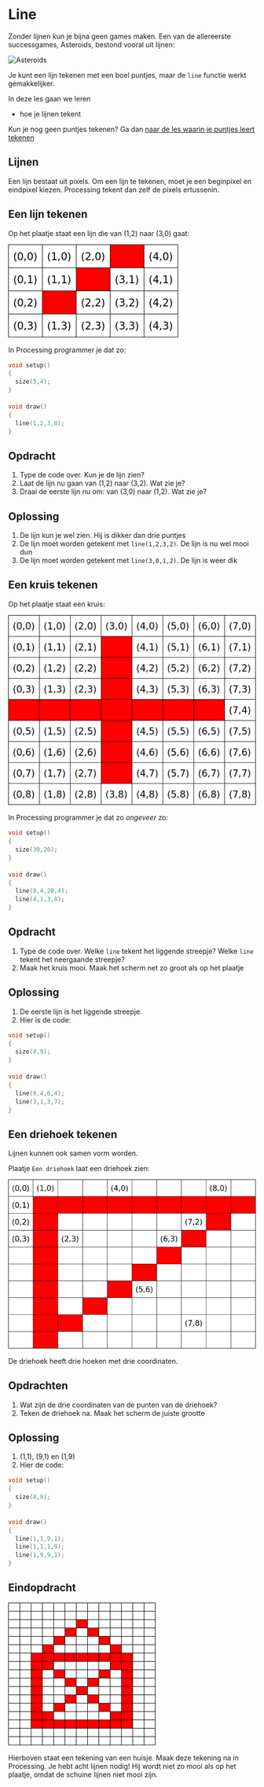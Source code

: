 # Line

Zonder lijnen kun je bijna geen games maken.
Een van de allereerste successgames, Asteroids,
bestond vooral uit lijnen:

![Asteroids](Asteroids.png)

Je kunt een lijn tekenen met een boel puntjes,
maar de `line` functie werkt gemakkelijker.

In deze les gaan we leren 

 * hoe je lijnen tekent

Kun je nog geen puntjes tekenen? Ga dan 
[naar de les waarin je puntjes leert tekenen](../Point/README.md)

## Lijnen

Een lijn bestaat uit pixels.
Om een lijn te tekenen, 
moet je een beginpixel en eindpixel kiezen.
Processing tekent dan zelf de pixels ertussenin.

## Een lijn tekenen

Op het plaatje staat een lijn die van (1,2) naar (3,0) gaat:

![Lijn van (1,2) naar (3,0)](LinePixelCoordinaten_1_2_3_0.png)

In Processing programmer je dat zo:

```c++
void setup()
{
  size(5,4);
}

void draw()
{
  line(1,2,3,0);
}
```

## Opdracht 

 1. Type de code over. Kun je de lijn zien?
 2. Laat de lijn nu gaan van (1,2) naar (3,2). Wat zie je?
 3. Draai de eerste lijn nu om: van (3,0) naar (1,2). Wat zie je?

## Oplossing

 1. De lijn kun je wel zien. Hij is dikker dan drie puntjes
 2. De lijn moet worden getekent met `line(1,2,3,2)`. De lijn is nu wel mooi dun
 3. De lijn moet worden getekent met `line(3,0,1,2)`. De lijn is weer dik


## Een kruis tekenen

Op het plaatje staat een kruis:

![Een kruis](LinePixelCoordinatenKruis.png)

In Processing programmer je dat zo *ongeveer* zo:

```c++
void setup()
{
  size(30,20);
}

void draw()
{
  line(0,4,20,4);
  line(4,1,3,8);
}
```

## Opdracht 

 1. Type de code over. Welke `line` tekent het liggende streepje? Welke `line` tekent het neergaande streepje?
 2. Maak het kruis mooi. Maak het scherm net zo groot als op het plaatje

## Oplossing

 1. De eerste lijn is het liggende streepje. 
 2. Hier is de code:

```c++
void setup()
{
  size(8,9);
}

void draw()
{
  line(0,4,6,4);
  line(3,1,3,7);
}
```

## Een driehoek tekenen

Lijnen kunnen ook samen vorm worden.

Plaatje `Een driehoek` laat een driehoek zien:

![Een driehoek](LinePixelCoordinatenDriehoek.png)

De driehoek heeft drie hoeken met drie coordinaten.

## Opdrachten

 1. Wat zijn de drie coordinaten van de punten van de driehoek?
 2. Teken de driehoek na. Maak het scherm de juiste grootte


## Oplossing

 1. (1,1), (9,1) en (1,9)
 2. Hier de code:


```c++
void setup()
{
  size(8,9);
}

void draw()
{
  line(1,1,9,1);
  line(1,1,1,9);
  line(1,9,9,1);
}
```

## Eindopdracht
 
![Line eindopdracht](LineEindopdracht.png)

Hierboven staat een tekening van een huisje. 
Maak deze tekening na in Processing. Je hebt acht lijnen nodig!
Hij wordt niet zo mooi als op het plaatje, omdat de schuine lijnen niet mooi zijn.


